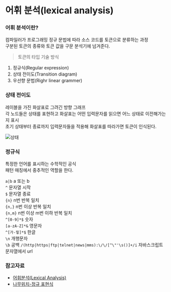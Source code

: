 # 어휘 분석(lexical analysis)

### 어휘 분석이란?

컴파일러가 프로그래밍 정규 문법에 따라 소스 코드를 토큰으로 분류하는 과정  
구분된 토큰의 종류와 토큰 값을 구문 분석기에 넘겨준다.

> 토큰의 타입 기술 방식

1. 정규식(Regular expression)
2. 상태 전이도(Transition diagram)
3. 우선향 문법(Righr linear grammer)

### 상태 전이도

레이블을 가진 화살표로 그려긴 방향 그래프  
각 노드들은 상태를 표현하고 화살표는 어떤 입력문자를 읽으면 어느 상태로 이전해가는지 표시  
초기 상태부터 종료까지 입력문자들을 적용해 화살표를 따라가면 토큰이 인식된다.  
  
![상태](https://mblogthumb-phinf.pstatic.net/data2/2004/9/13/56/07-1401.gif?type=w210)  

### 정규식

특정한 언어를 표시하는 수학적인 공식  
패턴 매칭에서 중추적인 역할을 한다.
  
`a|b` a 또는 b  
`^` 문자열 시작  
`$` 문자열 종료  
`{n}` n번 반복 일치  
`{n,}` n번 이상 반복 일치  
`{n,m}` n번 이상 m번 이하 반복 일치  
`^[0-9]*$` 숫자  
`[a-zA-Z]*&` 영문자  
`^[가-힣]*$` 한글  
`\n` 개행문자  
`\b` 공백
`/(http|https|ftp|telnet|news|mms):\/\/[^\"'\s()]+/i` 자바스크립트 문자열에서 url  

### 참고자료

- [어휘분석(Lexical Analysis)](https://m.blog.naver.com/PostView.naver?isHttpsRedirect=true&blogId=dontcryme&logNo=20006288613)
- [나무위치-정규 표현식](https://namu.wiki/w/%EC%A0%95%EA%B7%9C%20%ED%91%9C%ED%98%84%EC%8B%9D)
